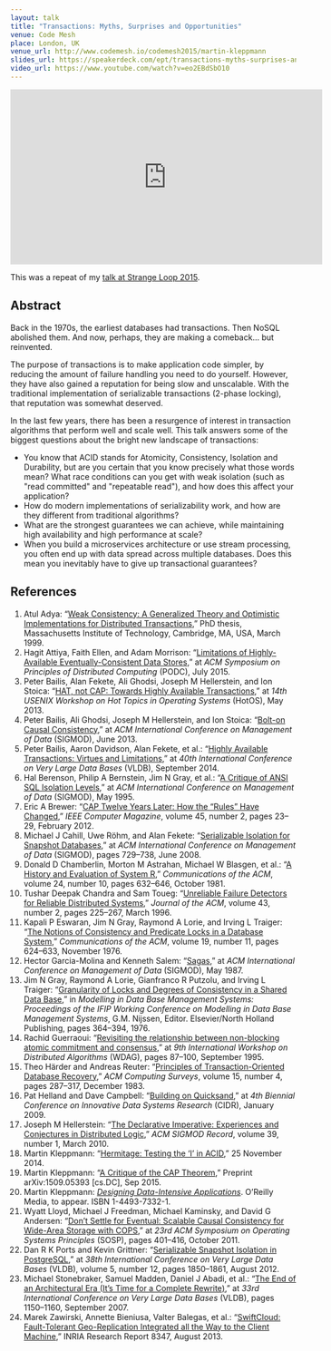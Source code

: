 ```yaml
---
layout: talk
title: "Transactions: Myths, Surprises and Opportunities"
venue: Code Mesh
place: London, UK
venue_url: http://www.codemesh.io/codemesh2015/martin-kleppmann
slides_url: https://speakerdeck.com/ept/transactions-myths-surprises-and-opportunities
video_url: https://www.youtube.com/watch?v=eo2EBdSbO10
---
```


<script async class="speakerdeck-embed" data-id="0a5b3e46260542ff9e557458e33afd33" data-ratio="1.77777777777778" src="//speakerdeck.com/assets/embed.js"></script>

<iframe width="550" height="309" src="https://www.youtube-nocookie.com/embed/eo2EBdSbO10?rel=0" frameborder="0" allowfullscreen></iframe>

This was a repeat of my
[talk at Strange Loop 2015](/2015/09/26/transactions-at-strange-loop.html).

Abstract
--------

Back in the 1970s, the earliest databases had transactions. Then NoSQL abolished them. And now,
perhaps, they are making a comeback... but reinvented.

The purpose of transactions is to make application code simpler, by reducing the amount of failure
handling you need to do yourself. However, they have also gained a reputation for being slow and
unscalable. With the traditional implementation of serializable transactions (2-phase locking), that
reputation was somewhat deserved.

In the last few years, there has been a resurgence of interest in transaction algorithms that
perform well and scale well. This talk answers some of the biggest questions about the bright new
landscape of transactions:

* You know that ACID stands for Atomicity, Consistency, Isolation and Durability, but are you
  certain that you know precisely what those words mean? What race conditions can you get with weak
  isolation (such as "read committed" and "repeatable read"), and how does this affect your
  application?
* How do modern implementations of serializability work, and how are they different from traditional
  algorithms?
* What are the strongest guarantees we can achieve, while maintaining high availability and high
  performance at scale?
* When you build a microservices architecture or use stream processing, you often end up with data
  spread across multiple databases. Does this mean you inevitably have to give up transactional
  guarantees?

References
----------

1. Atul Adya: “[Weak Consistency: A Generalized Theory and Optimistic Implementations for
  Distributed Transactions](http://pmg.csail.mit.edu/papers/adya-phd.pdf),” PhD thesis,
  Massachusetts Institute of Technology, Cambridge, MA, USA, March 1999.
2. Hagit Attiya, Faith Ellen, and Adam Morrison: “[Limitations of Highly-Available
   Eventually-Consistent Data Stores](http://www.cs.technion.ac.il/people/mad/online-publications/podc2015-replds.pdf),”
   at *ACM Symposium on Principles of Distributed Computing* (PODC), July 2015.
3. Peter Bailis, Alan Fekete, Ali Ghodsi, Joseph M Hellerstein, and Ion Stoica:
   “[HAT, not CAP: Towards Highly Available Transactions](http://www.bailis.org/papers/hat-hotos2013.pdf),”
   at *14th USENIX Workshop on Hot Topics in Operating Systems* (HotOS), May 2013.
4. Peter Bailis, Ali Ghodsi, Joseph M Hellerstein, and Ion Stoica:
   “[Bolt-on Causal Consistency](http://db.cs.berkeley.edu/papers/sigmod13-bolton.pdf),”
   at *ACM International Conference on Management of Data* (SIGMOD), June 2013.
5. Peter Bailis, Aaron Davidson, Alan Fekete, et al.:
   “[Highly Available Transactions: Virtues and Limitations](http://www.bailis.org/papers/hat-vldb2014.pdf),”
   at *40th International Conference on Very Large Data Bases* (VLDB), September 2014.
6. Hal Berenson, Philip A Bernstein, Jim N Gray, et al.:
   “[A Critique of ANSI SQL Isolation Levels](http://research.microsoft.com/pubs/69541/tr-95-51.pdf),”
   at *ACM International Conference on Management of Data* (SIGMOD), May 1995.
7. Eric A Brewer: “[CAP Twelve Years Later: How the “Rules” Have Changed](http://cs609.cs.ua.edu/CAP12.pdf),”
   *IEEE Computer Magazine*, volume 45, number 2, pages 23–29, February 2012.
8. Michael J Cahill, Uwe Röhm, and Alan Fekete:
   “[Serializable Isolation for Snapshot Databases](http://www.cs.nyu.edu/courses/fall12/CSCI-GA.2434-001/p729-cahill.pdf),”
   at *ACM International Conference on Management of Data* (SIGMOD), pages 729–738, June 2008.
9. Donald D Chamberlin, Morton M Astrahan, Michael W Blasgen, et al.:
   “[A History and Evaluation of System R](http://diaswww.epfl.ch/courses/adms07/papers/p632-chamberlin.pdf),”
   *Communications of the ACM*, volume 24, number 10, pages 632–646, October 1981.
10. Tushar Deepak Chandra and Sam Toueg:
    “[Unreliable Failure Detectors for Reliable Distributed Systems](http://courses.csail.mit.edu/6.852/08/papers/CT96-JACM.pdf),”
    *Journal of the ACM*, volume 43, number 2, pages 225–267, March 1996.
11. Kapali P Eswaran, Jim N Gray, Raymond A Lorie, and Irving L Traiger:
    “[The Notions of Consistency and Predicate Locks in a Database System](http://paul.rutgers.edu/cs545/S02/papers/eswaran-transaction.pdf),”
    *Communications of the ACM*, volume 19, number 11, pages 624–633, November 1976.
12. Hector Garcia-Molina and Kenneth Salem: “[Sagas](http://www.cs.cornell.edu/andru/cs711/2002fa/reading/sagas.pdf),”
    at *ACM International Conference on Management of Data* (SIGMOD), May 1987.
13. Jim N Gray, Raymond A Lorie, Gianfranco R Putzolu, and Irving L Traiger:
    “[Granularity of Locks and Degrees of Consistency in a Shared Data Base](http://citeseerx.ist.psu.edu/viewdoc/summary?doi=10.1.1.92.8248),”
    in *Modelling in Data Base Management Systems: Proceedings of the IFIP Working Conference on
    Modelling in Data Base Management Systems*, G.M. Nijssen, Editor. Elsevier/North Holland
    Publishing, pages 364–394, 1976.
14. Rachid Guerraoui: “[Revisiting the relationship between non-blocking atomic commitment and
    consensus](http://citeseerx.ist.psu.edu/viewdoc/summary?doi=10.1.1.27.6456),” at *9th
    International Workshop on Distributed Algorithms* (WDAG), pages 87–100, September 1995.
15. Theo Härder and Andreas Reuter:
    “[Principles of Transaction-Oriented Database Recovery](http://web.stanford.edu/class/cs340v/papers/recovery.pdf),”
    *ACM Computing Surveys*, volume 15, number 4, pages 287–317, December 1983.
16. Pat Helland and Dave Campbell:
    “[Building on Quicksand](https://database.cs.wisc.edu/cidr/cidr2009/Paper_133.pdf),”
    at *4th Biennial Conference on Innovative Data Systems Research* (CIDR), January 2009.
17. Joseph M Hellerstein: “[The Declarative Imperative: Experiences and Conjectures in Distributed
    Logic](http://www.sigmod.org/publications/sigmod-record/1003/p05.article.hellerstein.pdf),”
    *ACM SIGMOD Record*, volume 39, number 1, March 2010.
18. Martin Kleppmann: “[Hermitage: Testing the ‘I’ in
    ACID](http://martin.kleppmann.com/2014/11/25/hermitage-testing-the-i-in-acid.html),” 25 November 2014.
19. Martin Kleppmann: “[A Critique of the CAP Theorem](http://arxiv.org/abs/1509.05393),”
    Preprint arXiv:1509.05393 [cs.DC], Sep 2015.
20. Martin Kleppmann: [*Designing Data-Intensive Applications*](http://dataintensive.net/).
    O’Reilly Media, to appear. ISBN 1-4493-7332-1.
21. Wyatt Lloyd, Michael J Freedman, Michael Kaminsky, and David G Andersen:
    “[Don’t Settle for Eventual: Scalable Causal Consistency for Wide-Area Storage with COPS](https://www.cs.cmu.edu/~dga/papers/cops-sosp2011.pdf),”
    at *23rd ACM Symposium on Operating Systems Principles* (SOSP), pages 401–416, October 2011.
22. Dan R K Ports and Kevin Grittner:
    “[Serializable Snapshot Isolation in PostgreSQL](http://drkp.net/papers/ssi-vldb12.pdf),”
    at *38th International Conference on Very Large Data Bases* (VLDB), volume 5, number 12, pages
    1850–1861, August 2012.
23. Michael Stonebraker, Samuel Madden, Daniel J Abadi, et al.:
    “[The End of an Architectural Era (It’s Time for a Complete Rewrite)](http://www.vldb.org/conf/2007/papers/industrial/p1150-stonebraker.pdf),”
    at *33rd International Conference on Very Large Data Bases* (VLDB), pages 1150–1160, September 2007.
24. Marek Zawirski, Annette Bieniusa, Valter Balegas, et al.:
    “[SwiftCloud: Fault-Tolerant Geo-Replication Integrated all the Way to the Client Machine](http://arxiv.org/abs/1310.3107),”
    INRIA Research Report 8347, August 2013.
